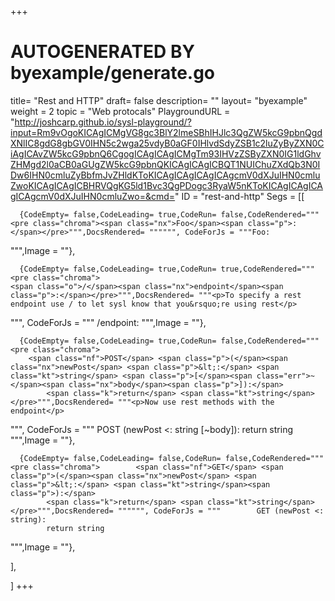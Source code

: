 +++
# AUTOGENERATED BY byexample/generate.go
title= "Rest and HTTP"
draft= false
description= ""
layout= "byexample"
weight = 2
topic = "Web protocals"
PlaygroundURL = "http://joshcarp.github.io/sysl-playground/?input=Rm9vOgoKICAgICMgVG8gc3BlY2lmeSBhIHJlc3QgZW5kcG9pbnQgdXNlIC8gdG8gbGV0IHN5c2wga25vdyB0aGF0IHlvdSdyZSB1c2luZyByZXN0CiAgICAvZW5kcG9pbnQ6CgogICAgICAgICMgTm93IHVzZSByZXN0IG1ldGhvZHMgd2l0aCB0aGUgZW5kcG9pbnQKICAgICAgICBQT1NUIChuZXdQb3N0IDw6IHN0cmluZyBbfmJvZHldKToKICAgICAgICAgICAgcmV0dXJuIHN0cmluZwoKICAgICAgICBHRVQgKG5ld1Bvc3QgPDogc3RyaW5nKToKICAgICAgICAgICAgcmV0dXJuIHN0cmluZwo=&cmd="
ID = "rest-and-http"
Segs = [[
  
      {CodeEmpty= false,CodeLeading= true,CodeRun= false,CodeRendered="""<pre class="chroma"><span class="nx">Foo</span><span class="p">:</span></pre>""",DocsRendered= """""", CodeForJs = """Foo:
""",Image = ""},

      {CodeEmpty= false,CodeLeading= true,CodeRun= true,CodeRendered="""<pre class="chroma">
    <span class="o">/</span><span class="nx">endpoint</span><span class="p">:</span></pre>""",DocsRendered= """<p>To specify a rest endpoint use / to let sysl know that you&rsquo;re using rest</p>
""", CodeForJs = """    /endpoint:
""",Image = ""},

      {CodeEmpty= false,CodeLeading= true,CodeRun= false,CodeRendered="""<pre class="chroma">
        <span class="nf">POST</span> <span class="p">(</span><span class="nx">newPost</span> <span class="p">&lt;:</span> <span class="kt">string</span> <span class="p">[</span><span class="err">~</span><span class="nx">body</span><span class="p">]):</span>
            <span class="k">return</span> <span class="kt">string</span></pre>""",DocsRendered= """<p>Now use rest methods with the endpoint</p>
""", CodeForJs = """        POST (newPost <: string [~body]):
            return string
""",Image = ""},

      {CodeEmpty= false,CodeLeading= false,CodeRun= false,CodeRendered="""<pre class="chroma">        <span class="nf">GET</span> <span class="p">(</span><span class="nx">newPost</span> <span class="p">&lt;:</span> <span class="kt">string</span><span class="p">):</span>
            <span class="k">return</span> <span class="kt">string</span></pre>""",DocsRendered= """""", CodeForJs = """        GET (newPost <: string):
            return string
""",Image = ""},


],

]
+++


